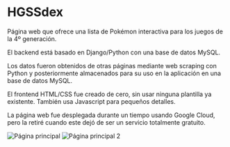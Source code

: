 # HGSSdex
Página web que ofrece una lista de Pokémon interactiva para los juegos de la 4º generación.

El backend está basado en Django/Python con una base de datos MySQL.

Los datos fueron obtenidos de otras páginas mediante web scraping con Python y posteriormente almacenados para su uso en la aplicación en una base de datos MySQL.

El frontend HTML/CSS fue creado de cero, sin usar ninguna plantilla ya existente. También usa Javascript para pequeños detalles.

La página web fue desplegada durante un tiempo usando Google Cloud, pero la retiré cuando este dejó de ser un servicio totalmente gratuito.

![Página principal](https://i.imgur.com/PRo2pJE.png)
![Página principal 2](https://i.imgur.com/VGJVC3j.png)
